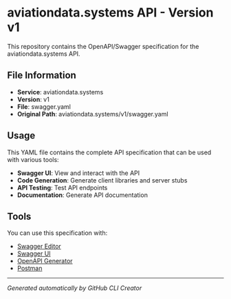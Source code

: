# aviationdata.systems API - Version v1

This repository contains the OpenAPI/Swagger specification for the aviationdata.systems API.

## File Information

- **Service**: aviationdata.systems
- **Version**: v1
- **File**: swagger.yaml
- **Original Path**: aviationdata.systems/v1/swagger.yaml

## Usage

This YAML file contains the complete API specification that can be used with various tools:

- **Swagger UI**: View and interact with the API
- **Code Generation**: Generate client libraries and server stubs
- **API Testing**: Test API endpoints
- **Documentation**: Generate API documentation

## Tools

You can use this specification with:

- [Swagger Editor](https://editor.swagger.io/)
- [Swagger UI](https://swagger.io/tools/swagger-ui/)
- [OpenAPI Generator](https://openapi-generator.tech/)
- [Postman](https://www.postman.com/)

---

*Generated automatically by GitHub CLI Creator*
